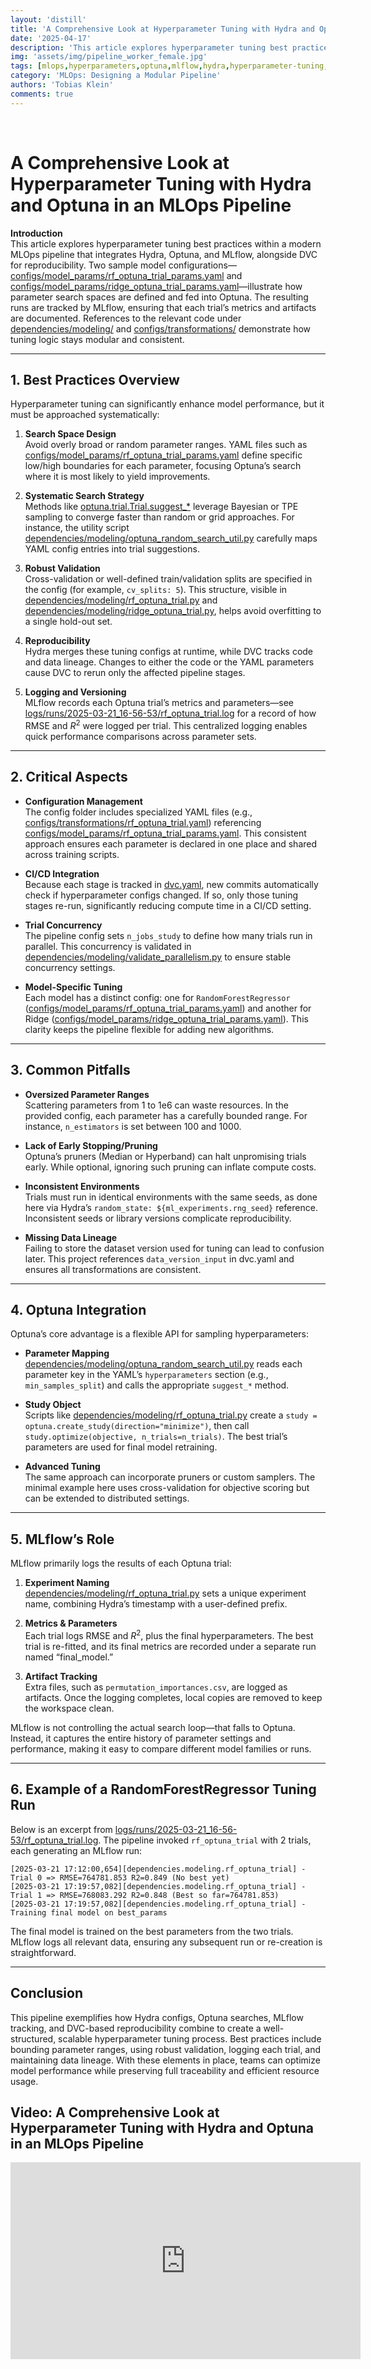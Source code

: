 ```yaml
---
layout: 'distill'
title: 'A Comprehensive Look at Hyperparameter Tuning with Hydra and Optuna in an MLOps Pipeline'
date: '2025-04-17'
description: 'This article explores hyperparameter tuning best practices within a modern MLOps pipeline that integrates Hydra, Optuna, and MLflow, alongside DVC for reproducibility.'
img: 'assets/img/pipeline_worker_female.jpg'
tags: [mlops,hyperparameters,optuna,mlflow,hydra,hyperparameter-tuning,sklearn]
category: 'MLOps: Designing a Modular Pipeline'
authors: 'Tobias Klein'
comments: true
---
```


<br>

# A Comprehensive Look at Hyperparameter Tuning with Hydra and Optuna in an MLOps Pipeline

**Introduction**  
This article explores hyperparameter tuning best practices within a modern MLOps pipeline that integrates Hydra, Optuna, and MLflow, alongside DVC for reproducibility. Two sample model configurations—[configs/model_params/rf_optuna_trial_params.yaml](https://github.com/kletobias/advanced-mlops-lifecycle-hydra-mlflow-optuna-dvc/tree/main/configs/model_params/rf_optuna_trial_params.yaml) and [configs/model_params/ridge_optuna_trial_params.yaml](https://github.com/kletobias/advanced-mlops-lifecycle-hydra-mlflow-optuna-dvc/tree/main/configs/model_params/ridge_optuna_trial_params.yaml)—illustrate how parameter search spaces are defined and fed into Optuna. The resulting runs are tracked by MLflow, ensuring that each trial’s metrics and artifacts are documented. References to the relevant code under [dependencies/modeling/](https://github.com/kletobias/advanced-mlops-lifecycle-hydra-mlflow-optuna-dvc/tree/main/dependencies/modeling) and [configs/transformations/](https://github.com/kletobias/advanced-mlops-lifecycle-hydra-mlflow-optuna-dvc/tree/main/configs/transformations) demonstrate how tuning logic stays modular and consistent.

---

## 1. Best Practices Overview

Hyperparameter tuning can significantly enhance model performance, but it must be approached systematically:

1. **Search Space Design**  
   Avoid overly broad or random parameter ranges. YAML files such as [configs/model_params/rf_optuna_trial_params.yaml](https://github.com/kletobias/advanced-mlops-lifecycle-hydra-mlflow-optuna-dvc/tree/main/configs/model_params/rf_optuna_trial_params.yaml) define specific low/high boundaries for each parameter, focusing Optuna’s search where it is most likely to yield improvements.

2. **Systematic Search Strategy**  
   Methods like [optuna.trial.Trial.suggest\_\*](https://optuna.readthedocs.io/en/stable/reference/generated/optuna.trial.Trial.html) leverage Bayesian or TPE sampling to converge faster than random or grid approaches. For instance, the utility script [dependencies/modeling/optuna_random_search_util.py](https://github.com/kletobias/advanced-mlops-lifecycle-hydra-mlflow-optuna-dvc/tree/main/dependencies/modeling/optuna_random_search_util.py) carefully maps YAML config entries into trial suggestions.

3. **Robust Validation**  
   Cross-validation or well-defined train/validation splits are specified in the config (for example, `cv_splits: 5`). This structure, visible in [dependencies/modeling/rf_optuna_trial.py](https://github.com/kletobias/advanced-mlops-lifecycle-hydra-mlflow-optuna-dvc/tree/main/dependencies/modeling/rf_optuna_trial.py#L119) and [dependencies/modeling/ridge_optuna_trial.py](https://github.com/kletobias/advanced-mlops-lifecycle-hydra-mlflow-optuna-dvc/tree/main/dependencies/modeling/ridge_optuna_trial.py#L106), helps avoid overfitting to a single hold-out set.

4. **Reproducibility**  
   Hydra merges these tuning configs at runtime, while DVC tracks code and data lineage. Changes to either the code or the YAML parameters cause DVC to rerun only the affected pipeline stages.

5. **Logging and Versioning**  
   MLflow records each Optuna trial’s metrics and parameters—see [logs/runs/2025-03-21_16-56-53/rf_optuna_trial.log](https://github.com/kletobias/advanced-mlops-lifecycle-hydra-mlflow-optuna-dvc/tree/main/logs/runs/2025-03-21_16-56-53/rf_optuna_trial.log) for a record of how RMSE and $R^2$ were logged per trial. This centralized logging enables quick performance comparisons across parameter sets.

---

## 2. Critical Aspects

- **Configuration Management**  
  The config folder includes specialized YAML files (e.g., [configs/transformations/rf_optuna_trial.yaml](https://github.com/kletobias/advanced-mlops-lifecycle-hydra-mlflow-optuna-dvc/tree/main/configs/transformations/rf_optuna_trial.yaml)) referencing [configs/model_params/rf_optuna_trial_params.yaml](https://github.com/kletobias/advanced-mlops-lifecycle-hydra-mlflow-optuna-dvc/tree/main/configs/model_params/rf_optuna_trial_params.yaml). This consistent approach ensures each parameter is declared in one place and shared across training scripts.

- **CI/CD Integration**  
  Because each stage is tracked in [dvc.yaml](https://github.com/kletobias/advanced-mlops-lifecycle-hydra-mlflow-optuna-dvc/tree/main/dvc.yaml), new commits automatically check if hyperparameter configs changed. If so, only those tuning stages re-run, significantly reducing compute time in a CI/CD setting.

- **Trial Concurrency**  
  The pipeline config sets `n_jobs_study` to define how many trials run in parallel. This concurrency is validated in [dependencies/modeling/validate_parallelism.py](https://github.com/kletobias/advanced-mlops-lifecycle-hydra-mlflow-optuna-dvc/tree/main/dependencies/modeling/validate_parallelism.py) to ensure stable concurrency settings.

- **Model-Specific Tuning**  
  Each model has a distinct config: one for `RandomForestRegressor` ([configs/model_params/rf_optuna_trial_params.yaml](https://github.com/kletobias/advanced-mlops-lifecycle-hydra-mlflow-optuna-dvc/tree/main/configs/model_params/rf_optuna_trial_params.yaml)) and another for Ridge ([configs/model_params/ridge_optuna_trial_params.yaml](https://github.com/kletobias/advanced-mlops-lifecycle-hydra-mlflow-optuna-dvc/tree/main/configs/model_params/ridge_optuna_trial_params.yaml)). This clarity keeps the pipeline flexible for adding new algorithms.

---

## 3. Common Pitfalls

- **Oversized Parameter Ranges**  
  Scattering parameters from 1 to 1e6 can waste resources. In the provided config, each parameter has a carefully bounded range. For instance, `n_estimators` is set between 100 and 1000.

- **Lack of Early Stopping/Pruning**  
  Optuna’s pruners (Median or Hyperband) can halt unpromising trials early. While optional, ignoring such pruning can inflate compute costs.

- **Inconsistent Environments**  
  Trials must run in identical environments with the same seeds, as done here via Hydra’s `random_state: ${ml_experiments.rng_seed}` reference. Inconsistent seeds or library versions complicate reproducibility.

- **Missing Data Lineage**  
  Failing to store the dataset version used for tuning can lead to confusion later. This project references `data_version_input` in dvc.yaml and ensures all transformations are consistent.

---

## 4. Optuna Integration

Optuna’s core advantage is a flexible API for sampling hyperparameters:

- **Parameter Mapping**  
  [dependencies/modeling/optuna_random_search_util.py](https://github.com/kletobias/advanced-mlops-lifecycle-hydra-mlflow-optuna-dvc/tree/main/dependencies/modeling/optuna_random_search_util.py) reads each parameter key in the YAML’s `hyperparameters` section (e.g., `min_samples_split`) and calls the appropriate `suggest_*` method.

- **Study Object**  
  Scripts like [dependencies/modeling/rf_optuna_trial.py](https://github.com/kletobias/advanced-mlops-lifecycle-hydra-mlflow-optuna-dvc/tree/main/dependencies/modeling/rf_optuna_trial.py) create a `study = optuna.create_study(direction="minimize")`, then call `study.optimize(objective, n_trials=n_trials)`. The best trial’s parameters are used for final model retraining.

- **Advanced Tuning**  
  The same approach can incorporate pruners or custom samplers. The minimal example here uses cross-validation for objective scoring but can be extended to distributed settings.

---

## 5. MLflow’s Role

MLflow primarily logs the results of each Optuna trial:

1. **Experiment Naming**  
   [dependencies/modeling/rf_optuna_trial.py](https://github.com/kletobias/advanced-mlops-lifecycle-hydra-mlflow-optuna-dvc/tree/main/dependencies/modeling/rf_optuna_trial.py#L50-L55) sets a unique experiment name, combining Hydra’s timestamp with a user-defined prefix.

2. **Metrics & Parameters**  
   Each trial logs RMSE and $R^2$, plus the final hyperparameters. The best trial is re-fitted, and its final metrics are recorded under a separate run named “final_model.”

3. **Artifact Tracking**  
   Extra files, such as `permutation_importances.csv`, are logged as artifacts. Once the logging completes, local copies are removed to keep the workspace clean.

MLflow is not controlling the actual search loop—that falls to Optuna. Instead, it captures the entire history of parameter settings and performance, making it easy to compare different model families or runs.

---

## 6. Example of a RandomForestRegressor Tuning Run

Below is an excerpt from [logs/runs/2025-03-21_16-56-53/rf_optuna_trial.log](https://github.com/kletobias/advanced-mlops-lifecycle-hydra-mlflow-optuna-dvc/tree/main/logs/runs/2025-03-21_16-56-53/rf_optuna_trial.log). The pipeline invoked `rf_optuna_trial` with 2 trials, each generating an MLflow run:

```log
[2025-03-21 17:12:00,654][dependencies.modeling.rf_optuna_trial] - Trial 0 => RMSE=764781.853 R2=0.849 (No best yet)
[2025-03-21 17:19:57,082][dependencies.modeling.rf_optuna_trial] - Trial 1 => RMSE=768083.292 R2=0.848 (Best so far=764781.853)
[2025-03-21 17:19:57,082][dependencies.modeling.rf_optuna_trial] - Training final model on best_params
```

The final model is trained on the best parameters from the two trials. MLflow logs all relevant data, ensuring any subsequent run or re-creation is straightforward.

---

## Conclusion

This pipeline exemplifies how Hydra configs, Optuna searches, MLflow tracking, and DVC-based reproducibility combine to create a well-structured, scalable hyperparameter tuning process. Best practices include bounding parameter ranges, using robust validation, logging each trial, and maintaining data lineage. With these elements in place, teams can optimize model performance while preserving full traceability and efficient resource usage.



## Video: A Comprehensive Look at Hyperparameter Tuning with Hydra and Optuna in an MLOps Pipeline

<iframe width="560" height="315" src="https://www.youtube.com/embed/enACoOgCxBs" title="YouTube video player" frameborder="0" allow="accelerometer; autoplay; clipboard-write; encrypted-media; gyroscope; picture-in-picture; web-share" referrerpolicy="strict-origin-when-cross-origin" allowfullscreen></iframe>


